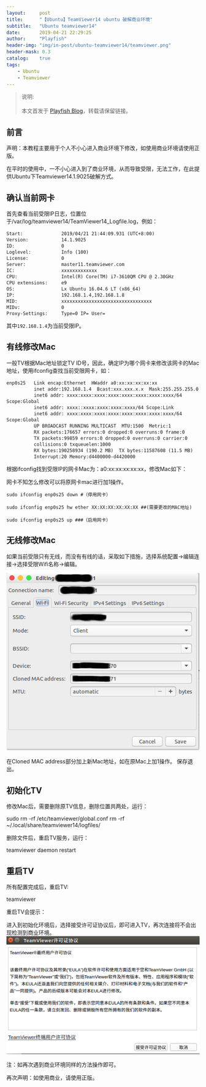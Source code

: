 ```yaml
---
layout:     post
title:      "【Ubuntu】TeamViewer14 ubuntu 破解商业环境"
subtitle:   "Ubuntu teamviewer14"
date:       2019-04-21 22:29:25
author:     "Playfish"
header-img: "img/in-post/ubuntu-teamviewer14/teamviewer.png"
header-mask: 0.3
catalog:    true
tags:
    - Ubuntu
    - Teamviewer
---
```



> 说明:<br><br>
> 本文首发于 [Playfish Blog](http://carlzhang.club/2019/04/21/2019-04-21-Teamviewer14-ubuntu-bus/)，转载请保留链接。

## 前言
声明：本教程主要用于个人不小心进入商业环境下修改，如使用商业环境请使用正版。

在平时的使用中，一不小心进入到了商业环境，从而导致受限，无法工作，在此提供Ubuntu下Teamviewer14.1.9025破解方式。
## 确认当前网卡

首先查看当前受限IP日志，位置位于/var/log/teamviewer14/TeamViewer14_Logfile.log，例如：

```
Start:              2019/04/21 21:44:09.931 (UTC+8:00)
Version:            14.1.9025 
ID:                 0
Loglevel:           Info (100)
License:            0
Server:             master11.teamviewer.com
IC:                 xxxxxxxxxxxxx
CPU:                Intel(R) Core(TM) i7-3610QM CPU @ 2.30GHz
CPU extensions:     e9
OS:                 Lx Ubuntu 16.04.6 LT (x86_64)
IP:                 192.168.1.4,192.168.1.8
MID:                xxxxxxxxxxxxxxxxxxxxxxxxxxxxxxxxx
MIDv:               0
Proxy-Settings:     Type=0 IP= User=
```

其中```192.168.1.4```为当前受限IP。
## 有线修改Mac

一般TV根据Mac地址锁定TV  ID号，因此，确定IP为哪个网卡来修改该网卡的Mac地址，使用ifconfig查找当前受限网卡，如：
```
enp0s25   Link encap:Ethernet  HWaddr a0:xx:xx:xx:xx:xx  
          inet addr:192.168.1.4  Bcast:xxx.xxx.x.x  Mask:255.255.255.0
          inet6 addr: xxxx:xxxx:xxxx:xxxx:xxxx:xxxx:xxxx:xxxx/64 Scope:Global
          inet6 addr: xxxx::xxxx:xxxx:xxxx:xxxx/64 Scope:Link
          inet6 addr: xxxx:xxxx:xxxx:xxxx:xxxx:xxxx:xxxx:xxxx/64 Scope:Global
          UP BROADCAST RUNNING MULTICAST  MTU:1500  Metric:1
          RX packets:176657 errors:0 dropped:0 overruns:0 frame:0
          TX packets:99859 errors:0 dropped:0 overruns:0 carrier:0
          collisions:0 txqueuelen:1000 
          RX bytes:190258934 (190.2 MB)  TX bytes:11587608 (11.5 MB)
          Interrupt:20 Memory:d4400000-d4420000 
```

根据ifconfig找到受限IP的网卡Mac为：a0:xx:xx:xx:xx:xx，修改Mac如下：

网卡不知怎么修改可以将原网卡mac进行加1操作。
```
sudo ifconfig enp0s25 down #（停用网卡）

sudo ifconfig enp0s25 hw ether XX:XX:XX:XX:XX:XX ##(需要更改的MAC地址)

sudo ifconfig enp0s25 up ###（启用网卡）
```

## 无线修改Mac

如果当前受限只有无线，而没有有线的话，采取如下措施，选择系统配置->编辑连接->选择受限Wifi名称->编辑。

![](/img/in-post/ubuntu-teamviewer14/wireless_mac.png)

在Cloned MAC address部分加上新Mac地址，如在原Mac上加1操作。
保存退出。

## 初始化TV

修改Mac后，需要删除原TV信息，删除位置共两处，运行：

sudo  rm  -rf /etc/teamviewer/global.conf
rm -rf ~/.local/share/teamviewer14/logfiles/

删除文件后，重启TV服务，运行：

teamviewer daemon restart

## 重启TV

所有配置完成后，重启TV:

teamviewer

重启TV会提示：

进入到初始化环境后，选择接受许可证协议后，即可进入TV，再次连接将不会出现检测到商业环境。
![](/img/in-post/ubuntu-teamviewer14/teamviewer.png)

注：如再次遇到商业环境同样的方法操作即可。

再次声明：如使用商业，请使用正版。
